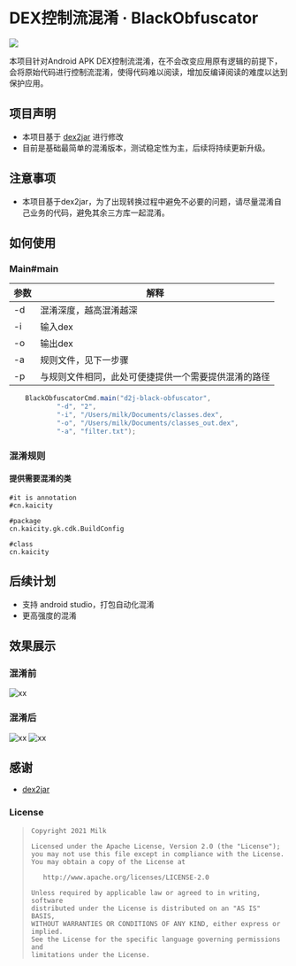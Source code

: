 # DEX控制流混淆 · BlackObfuscator

![](https://img.shields.io/badge/language-java-brightgreen.svg)

本项目针对Android APK  DEX控制流混淆，在不会改变应用原有逻辑的前提下，会将原始代码进行控制流混淆，使得代码难以阅读，增加反编译阅读的难度以达到保护应用。

## 项目声明
- 本项目基于 [dex2jar](https://github.com/pxb1988/dex2jar) 进行修改
- 目前是基础最简单的混淆版本，测试稳定性为主，后续将持续更新升级。

## 注意事项
- 本项目基于dex2jar，为了出现转换过程中避免不必要的问题，请尽量混淆自己业务的代码，避免其余三方库一起混淆。

## 如何使用
### Main#main

参数 | 解释
---|---
-d | 混淆深度，越高混淆越深
-i | 输入dex
-o | 输出dex
-a | 规则文件，见下一步骤
-p | 与规则文件相同，此处可便捷提供一个需要提供混淆的路径

```java
    BlackObfuscatorCmd.main("d2j-black-obfuscator",
            "-d", "2",
            "-i", "/Users/milk/Documents/classes.dex",
            "-o", "/Users/milk/Documents/classes_out.dex",
            "-a", "filter.txt");
```
### 混淆规则
#### 提供需要混淆的类
```x
#it is annotation
#cn.kaicity

#package
cn.kaicity.gk.cdk.BuildConfig

#class
cn.kaicity

```

## 后续计划
- 支持 android studio，打包自动化混淆
- 更高强度的混淆

## 效果展示
### 混淆前
![xx](image/orig.png)
### 混淆后
![xx](image/obf1.png)
![xx](image/obf2.png)

## 感谢
- [dex2jar](https://github.com/pxb1988/dex2jar)

### License

> ```
> Copyright 2021 Milk
>
> Licensed under the Apache License, Version 2.0 (the "License");
> you may not use this file except in compliance with the License.
> You may obtain a copy of the License at
>
>    http://www.apache.org/licenses/LICENSE-2.0
>
> Unless required by applicable law or agreed to in writing, software
> distributed under the License is distributed on an "AS IS" BASIS,
> WITHOUT WARRANTIES OR CONDITIONS OF ANY KIND, either express or implied.
> See the License for the specific language governing permissions and
> limitations under the License.
> ```
